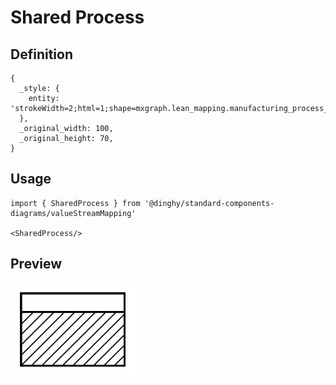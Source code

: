 # Shared Process

## Definition

```
{
  _style: { 
    entity: 'strokeWidth=2;html=1;shape=mxgraph.lean_mapping.manufacturing_process_shared;spacingTop=-5;align=center;whiteSpace=wrap;verticalAlign=top;',
  },
  _original_width: 100,
  _original_height: 70,
}
```

## Usage

```
import { SharedProcess } from '@dinghy/standard-components-diagrams/valueStreamMapping'

<SharedProcess/>
```

## Preview

<img src="./shared-process.png" width="200"/>

